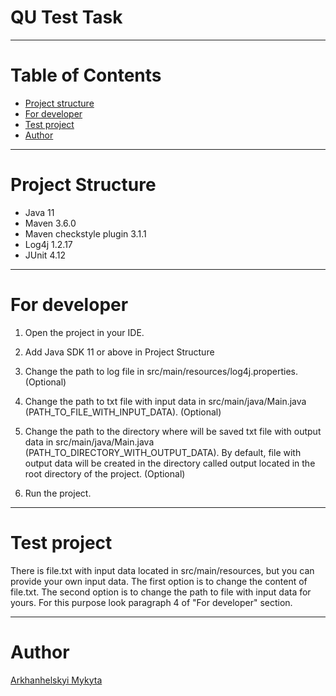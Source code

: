 # QU Test Task
<hr>

# Table of Contents
* [Project structure](#structure)
* [For developer](#for-developer)
* [Test project](#test-project)
* [Author](#author)
<hr>

# <a name="structure"></a>Project Structure
* Java 11
* Maven 3.6.0
* Maven checkstyle plugin 3.1.1
* Log4j 1.2.17
* JUnit 4.12
<hr>

# <a name="for-developer"></a>For developer

1. Open the project in your IDE.

2. Add Java SDK 11 or above in Project Structure

3. Change the path to log file in src/main/resources/log4j.properties. (Optional)

4. Change the path to txt file with input data in src/main/java/Main.java (PATH_TO_FILE_WITH_INPUT_DATA). (Optional)

5. Change the path to the directory where will be saved txt file with output data in src/main/java/Main.java (PATH_TO_DIRECTORY_WITH_OUTPUT_DATA). By default, file with output data will be created in the directory called output located in the root directory of the project. (Optional)

6. Run the project.
<hr>

# <a name="test-project"></a>Test project
There is file.txt with input data located in src/main/resources, but you can provide your own input data. The first option is to change the content of file.txt. The second option is to change the path to file with input data for yours. For this purpose look paragraph 4 of "For developer" section.
<hr>

# <a name="author"></a>Author

[Arkhanhelskyi Mykyta](https://github.com/Nick97-git)
